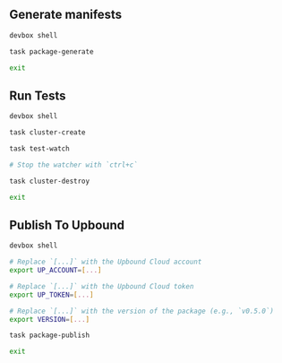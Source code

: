 ## Generate manifests

```bash
devbox shell

task package-generate

exit
```

## Run Tests

```bash
devbox shell

task cluster-create

task test-watch

# Stop the watcher with `ctrl+c`

task cluster-destroy

exit
```

## Publish To Upbound

```bash
devbox shell

# Replace `[...]` with the Upbound Cloud account
export UP_ACCOUNT=[...]

# Replace `[...]` with the Upbound Cloud token
export UP_TOKEN=[...]

# Replace `[...]` with the version of the package (e.g., `v0.5.0`)
export VERSION=[...]

task package-publish

exit
```
